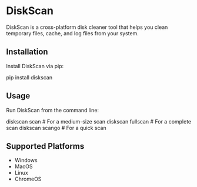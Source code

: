 # DiskScan

DiskScan is a cross-platform disk cleaner tool that helps you clean temporary files, cache, and log files from your system.

## Installation

Install DiskScan via pip:

pip install diskscan

## Usage

Run DiskScan from the command line:

diskscan scan # For a medium-size scan
diskscan fullscan # For a complete scan
diskscan scango # For a quick scan

## Supported Platforms

- Windows
- MacOS
- Linux
- ChromeOS
